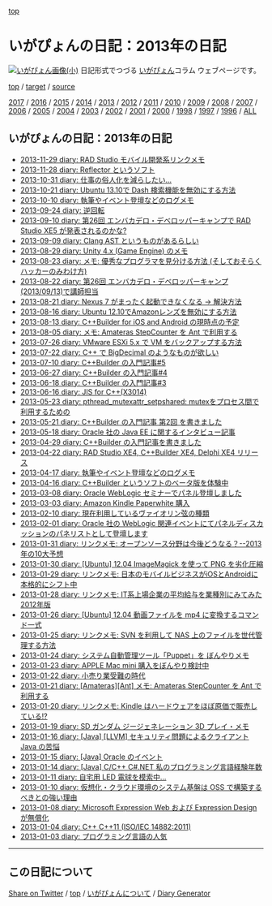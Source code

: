 [top](https://igapyon.github.io/diary/) 

いがぴょんの日記：2013年の日記
=====================================================================================================
[![いがぴょん画像(小)](https://igapyon.github.io/diary/images/iga200306s.jpg "いがぴょん")](https://igapyon.github.io/diary/memo/memoigapyon.html) 日記形式でつづる [いがぴょん](https://igapyon.github.io/diary/memo/memoigapyon.html)コラム ウェブページです。


[top](../index.html) 
/ [target](https://igapyon.github.io/diary/2013/index.html) 
/ [source](https://github.com/igapyon/diary/blob/gh-pages/2013/index.html.src.md) 

[2017](../2017/index.html)
/ [2016](../2016/index.html)
/ [2015](../2015/index.html)
/ [2014](../2014/index.html)
/ [2013](index.html)
/ [2012](../2012/index.html)
/ [2011](../2011/index.html)
/ [2010](../2010/index.html)
/ [2009](../2009/index.html)
/ [2008](../2008/index.html)
/ [2007](../2007/index.html)
/ [2006](../2006/index.html)
/ [2005](../2005/index.html)
/ [2004](../2004/index.html)
/ [2003](../2003/index.html)
/ [2002](../2002/index.html)
/ [2001](../2001/index.html)
/ [2000](../2000/index.html)
/ [1998](../1998/index.html)
/ [1997](../1997/index.html)
/ [1996](../1996/index.html)
/ [ALL](../idxall.html)


## いがぴょんの日記：2013年の日記

* [2013-11-29 diary: RAD Studio モバイル開発系リンクメモ](ig131129.html)
* [2013-11-28 diary: Reflector というソフト](ig131128.html)
* [2013-10-31 diary: 仕事の俗人化を減らしたい...](ig131031.html)
* [2013-10-21 diary: Ubuntu 13.10で Dash 検索機能を無効にする方法](ig131021.html)
* [2013-10-10 diary: 執筆やイベント登壇などのログメモ](ig131010.html)
* [2013-09-24 diary: 逆回転](ig130924.html)
* [2013-09-10 diary: 第26回 エンバカデロ・デベロッパーキャンプで RAD Studio XE5 が発表されるのかな?](ig130910.html)
* [2013-09-09 diary: Clang AST というものがあるらしい](ig130909.html)
* [2013-08-29 diary: Unity 4.x (Game Engine) のメモ](ig130829.html)
* [2013-08-23 diary: メモ: 優秀なプログラマを見分ける方法 (そしておそらくハッカーのみわけ方)](ig130823.html)
* [2013-08-22 diary: 第26回 エンバカデロ・デベロッパーキャンプ (2013/09/13)で講師担当](ig130822.html)
* [2013-08-21 diary: Nexus 7 がまったく起動できなくなる → 解決方法](ig130821.html)
* [2013-08-16 diary: Ubuntu 12.10でAmazonレンズを無効にする方法](ig130816.html)
* [2013-08-13 diary: C++Builder for iOS and Android の現時点の予定](ig130813.html)
* [2013-08-05 diary: メモ: Amateras StepCounter を Ant で利用する](ig130805.html)
* [2013-07-26 diary: VMware ESXi 5.x で VM をバックアップする方法](ig130726.html)
* [2013-07-22 diary: C++ で BigDecimal のようなものが欲しい](ig130722.html)
* [2013-07-10 diary: C++Builder の入門記事#5](ig130710.html)
* [2013-06-27 diary: C++Builder の入門記事#4](ig130627.html)
* [2013-06-18 diary: C++Builder の入門記事#3](ig130618.html)
* [2013-06-16 diary: JIS for C++(X3014)](ig130616.html)
* [2013-05-23 diary: pthread_mutexattr_setpshared: mutexをプロセス間で利用するための](ig130523.html)
* [2013-05-21 diary: C++Builder の入門記事 第2回 を書きました](ig130521.html)
* [2013-05-18 diary: Oracle 社の Java EE に関するインタビュー記事](ig130518.html)
* [2013-04-29 diary: C++Builder の入門記事を書きました](ig130429.html)
* [2013-04-22 diary: RAD Studio XE4, C++Builder XE4, Delphi XE4 リリース](ig130422.html)
* [2013-04-17 diary: 執筆やイベント登壇などのログメモ](ig130417.html)
* [2013-04-16 diary: C++Builder というソフトのベータ版を体験中](ig130416.html)
* [2013-03-08 diary: Oracle WebLogic セミナーでパネル登壇しました](ig130308.html)
* [2013-03-03 diary: Amazon Kindle Paperwhite 購入](ig130303.html)
* [2013-02-10 diary: 現在利用しているヴァイオリン弦の種類](ig130210.html)
* [2013-02-01 diary: Oracle 社の WebLogic 関連イベントにてパネルディスカッションのパネリストとして登壇します](ig130201.html)
* [2013-01-31 diary: リンクメモ: オープンソース分野は今後どうなる？--2013年の10大予想](ig130131.html)
* [2013-01-30 diary: [Ubuntu] 12.04 ImageMagick を使って PNG を劣化圧縮](ig130130.html)
* [2013-01-29 diary: リンクメモ: 日本のモバイルビジネスがiOSとAndroidに本格的にシフト中](ig130129.html)
* [2013-01-28 diary: リンクメモ: IT系上場企業の平均給与を業種別にみてみた 2012年版](ig130128.html)
* [2013-01-26 diary: [Ubuntu] 12.04 動画ファイルを mp4 に変換するコマンド一式](ig130126.html)
* [2013-01-25 diary: リンクメモ: SVN を利用して NAS 上のファイルを世代管理する方法](ig130125.html)
* [2013-01-24 diary: システム自動管理ツール「Puppet」を ぼんやりメモ](ig130124.html)
* [2013-01-23 diary: APPLE Mac mini 購入をぼんやり検討中](ig130123.html)
* [2013-01-22 diary: 小売り業受難の時代](ig130122.html)
* [2013-01-21 diary: [Amateras][Ant] メモ: Amateras StepCounter を Ant で利用する](ig130121.html)
* [2013-01-20 diary: リンクメモ: Kindle はハードウェアをほぼ原価で販売している!?](ig130120.html)
* [2013-01-19 diary: SD ガンダム ジージェネレーション 3D プレイ・メモ](ig130119.html)
* [2013-01-16 diary: [Java] [LLVM] セキュリティ問題によるクライアント Java の苦悩](ig130116.html)
* [2013-01-15 diary: [Java] Oracle のイベント](ig130115.html)
* [2013-01-14 diary: [Java] C/C++ C#.NET 私のプログラミング言語経験年数](ig130114.html)
* [2013-01-11 diary: 自宅用 LED 電球を模索中...](ig130111.html)
* [2013-01-10 diary: 仮想化・クラウド環境のシステム基盤は OSS で構築するべきとの強い理由](ig130110.html)
* [2013-01-08 diary: Microsoft Expression Web および Expression Design が無償化](ig130108.html)
* [2013-01-04 diary: C++ C++11 (ISO/IEC 14882:2011)](ig130104.html)
* [2013-01-03 diary: プログラミング言語の人気](ig130103.html)


----------------------------------------------------------------------------------------------------

## この日記について

[Share on Twitter](https://twitter.com/intent/tweet?hashtags=igapyon%2Cdiary%2C%E3%81%84%E3%81%8C%E3%81%B4%E3%82%87%E3%82%93&text=%E3%81%84%E3%81%8C%E3%81%B4%E3%82%87%E3%82%93%E3%81%AE%E6%97%A5%E8%A8%98%EF%BC%9A2013%E5%B9%B4%E3%81%AE%E6%97%A5%E8%A8%98&url=https%3A%2F%2Figapyon.github.io%2Fdiary%2F2013%2Findex.html) / [top](../index.html) / [いがぴょんについて](https://igapyon.github.io/diary/memo/memoigapyon.html) / [Diary Generator](https://github.com/igapyon/igapyonv3)
